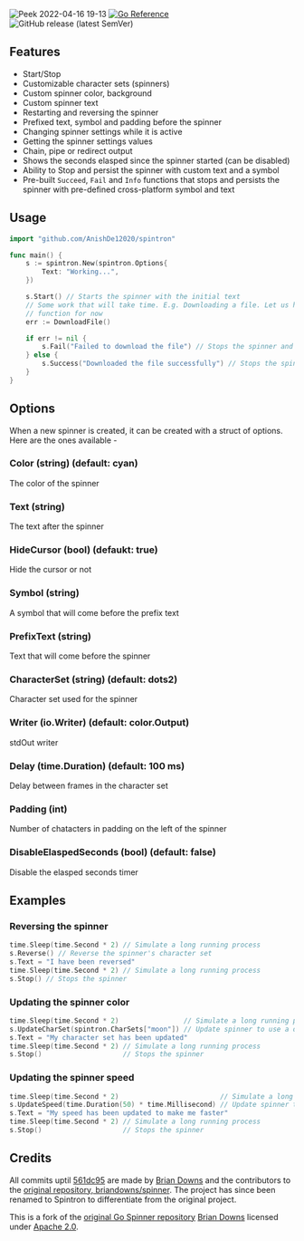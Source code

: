![Peek 2022-04-16 19-13](https://user-images.githubusercontent.com/63192115/163711658-5da3f280-eb32-42de-8c02-cb33618d67b3.gif)
[![Go Reference](https://pkg.go.dev/badge/github.com/AnishDe12020/spintron.svg)](https://pkg.go.dev/github.com/AnishDe12020/spintron)
![GitHub release (latest SemVer)](https://img.shields.io/github/v/release/AnishDe12020/spintron)

## Features
- Start/Stop
- Customizable character sets (spinners)
- Custom spinner color, background	
- Custom spinner text
- Restarting and reversing the spinner
- Prefixed text, symbol and padding before the spinner
- Changing spinner settings while it is active
- Getting the spinner settings values
- Chain, pipe or redirect output
- Shows the seconds elasped since the spinner started (can be disabled)
- Ability to Stop and persist the spinner with custom text and a symbol
- Pre-built `Succeed`, `Fail` and `Info` functions that stops and persists the spinner with pre-defined cross-platform symbol and text

## Usage
```go
import "github.com/AnishDe12020/spintron"

func main() {
	s := spintron.New(spintron.Options{
		Text: "Working...",
	})

	s.Start() // Starts the spinner with the initial text
	// Some work that will take time. E.g. Downloading a file. Let us have a dummy
	// function for now
	err := DownloadFile()

	if err != nil {
		s.Fail("Failed to download the file") // Stops the spinner and shows a error sign with the given text
	} else {
		s.Success("Downloaded the file successfully") // Stops the spinner and shows a success sign with the given text
	}
}
```
## Options
When a new spinner is created, it can be created with a struct of options. Here are the ones available - 
### Color (string) (default: cyan)
The color of the spinner
### Text (string)
The text after the spinner
### HideCursor (bool) (defaukt: true)
Hide the cursor or not
### Symbol (string)
A symbol that will come before the prefix text
### PrefixText (string)
Text that will come before the spinner
### CharacterSet (string) (default: dots2)
Character set used for the spinner
### Writer (io.Writer) (default: color.Output)
stdOut writer
### Delay (time.Duration) (default: 100 ms)
Delay between frames in the character set
### Padding (int)
Number of chatacters in padding on the left of the spinner
### DisableElaspedSeconds (bool) (default: false)
Disable the elasped seconds timer


## Examples
### Reversing the spinner
```go
time.Sleep(time.Second * 2) // Simulate a long running process
s.Reverse() // Reverse the spinner's character set
s.Text = "I have been reversed"
time.Sleep(time.Second * 2) // Simulate a long running process
s.Stop() // Stops the spinner
```
### Updating the spinner color
```go
time.Sleep(time.Second * 2)                // Simulate a long running process
s.UpdateCharSet(spintron.CharSets["moon"]) // Update spinner to use a different character set
s.Text = "My character set has been updated"
time.Sleep(time.Second * 2) // Simulate a long running process
s.Stop()                    // Stops the spinner
```
### Updating the spinner speed
```go
time.Sleep(time.Second * 2)                         // Simulate a long running process
s.UpdateSpeed(time.Duration(50) * time.Millisecond) // Update spinner to use a different speed, here making it twice that of the default speed
s.Text = "My speed has been updated to make me faster"
time.Sleep(time.Second * 2) // Simulate a long running process
s.Stop()                    // Stops the spinner
```
## Credits

All commits uptil [561dc95](https://github.com/AnishDe12020/spinner/commit/561dc95eeadf7fc57c2fe6ce2253f0f3361c0f75) are made by [Brian Downs](https://github.com/briandowns) and the contributors to the [original repository, briandowns/spinner](https://github.com/briandowns/spinner). The project has since been renamed to Spintron to differentiate from the original project.

This is a fork of the [original Go Spinner repository](https://github.com/briandowns/spinner) [Brian Downs](https://github.com/briandowns) licensed under [Apache 2.0](https://www.apache.org/licenses/LICENSE-2.0).
